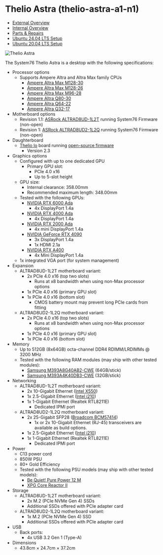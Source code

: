 # Thelio Astra (thelio-astra-a1-n1)

- [External Overview](./external-overview.md)
- [Internal Overview](./internal-overview.md)
- [Parts & Repairs](./repairs.md)
- [Ubuntu 24.04 LTS Setup](./ubuntu-24.04.md)
- [Ubuntu 20.04 LTS Setup](./ubuntu-20.04.md)

![Thelio Astra](./img/thelio-astra-a1-n1.png)

The System76 Thelio Astra is a desktop with the following specifications:

- Processor options
    - Supports Ampere Altra and Altra Max family CPUs
        - [Ampere Altra Max M128-30](https://amperecomputing.com/briefs/ampere-altra-family-product-brief)
        - [Ampere Altra Max M128-26](https://amperecomputing.com/briefs/ampere-altra-family-product-brief)
        - [Ampere Altra Max M96-28](https://amperecomputing.com/briefs/ampere-altra-family-product-brief)
        - [Ampere Altra Q80-30](https://amperecomputing.com/briefs/ampere-altra-family-product-brief)
        - [Ampere Altra Q64-22](https://amperecomputing.com/briefs/ampere-altra-family-product-brief)
        - [Ampere Altra Q32-17](https://amperecomputing.com/briefs/ampere-altra-family-product-brief)
- Motherboard options
    - Revision 1.1: [ASRock ALTRAD8UD-1L2T](https://www.asrockrack.com/general/productdetail.asp?Model=ALTRAD8UD-1L2T#Specifications) running System76 Firmware (non-open)
    - Revision 1: [ASRock ALTRAD8UD2-1L2Q](https://www.asrockrack.com/general/productdetail.asp?Model=ALTRAD8UD2-1L2Q#Specifications) running System76 Firmware (non-open)
- Daughterboard
    - [Thelio Io](https://github.com/system76/thelio-io) board running [open-source firmware](https://github.com/system76/thelio-io-firmware)
        - Version 2.3
- Graphics options
    - Configured with up to one dedicated GPU
        - Primary GPU slot:
            - PCIe 4.0 x16
            - Up to 5-slot height
    - GPU size:
        - Internal clearance: 358.00mm
        - Recommended maximum length: 348.00mm
    - Tested with the following GPUs:
        - [NVIDIA RTX 6000 Ada](https://www.nvidia.com/en-us/design-visualization/rtx-6000/#specifications)
            - 4x DisplayPort 1.4a
        - [NVIDIA RTX 4000 Ada](https://www.nvidia.com/en-us/design-visualization/rtx-4000/#specifications)
            - 4x DisplayPort 1.4a
        - [NVIDIA RTX 2000 Ada](https://www.nvidia.com/en-us/design-visualization/rtx-2000/#specifications)
            - 4x mini DisplayPort 1.4a
        - [NVIDIA GeForce RTX 4090](https://www.nvidia.com/en-us/geforce/graphics-cards/40-series/rtx-4090/#specs)
            - 3x DisplayPort 1.4a
            - 1x HDMI 2.1a
        - [NVIDIA RTX A400](https://www.nvidia.com/en-us/design-visualization/rtx-a400/#specifications)
            - 4x Mini DisplayPort 1.4a
    - 1x integrated VGA port (for system management)
- Expansion
    - ALTRAD8UD-1L2T motherboard variant:
        - 2x PCIe 4.0 x16 (top two slots)
            - Runs at x8 bandwidth when using non-Max processor options
        - 1x PCIe 4.0 x16 (primary GPU slot)
        - 1x PCIe 4.0 x16 (bottom slot)
            - CMOS battery mount may prevent long PCIe cards from fitting
    - ALTRAD8UD2-1L2Q motherboard variant:
        - 2x PCIe 4.0 x16 (top two slots)
            - Runs at x8 bandwidth when using non-Max processor options
        - 1x PCIe 4.0 x16 (primary GPU slot)
        - 1x PCIe 4.0 x16 (bottom slot)
- Memory
    - Up to 512GB (8x64GB) octa-channel DDR4 RDIMM/LRDIMMs @ 3200 MHz
    - Tested with the following RAM modules (may ship with other tested modules):
        - [Samsung M393A8G40AB2-CWE](https://semiconductor.samsung.com/us/dram/module/rdimm/m393a8g40ab2-cwe/#pd-semi-spec) (64GB/stick)
        - [Samsung M393A4K40DB3-CWE](https://semiconductor.samsung.com/us/dram/module/rdimm/m393a4k40db3-cwe/#pd-semi-spec) (32GB/stick)
- Networking
    - ALTRAD8UD-1L2T motherboard variant:
        - 2x 10-Gigabit Ethernet ([Intel X550](https://ark.intel.com/content/www/us/en/ark/products/88209/intel-ethernet-converged-network-adapter-x550-t2.html))
        - 1x 2.5-Gigabit Ethernet ([Intel i210](https://ark.intel.com/content/www/us/en/ark/products/64400/intel-ethernet-controller-i210-at.html))
        - 1x 1-Gigabit Ethernet (Realtek RTL8211E)
            - Dedicated IPMI port
    - ALTRAD8UD2-1L2Q motherboard variant:
        - 2x 25-Gigabit SFP28 ([Broadcom BCM57414](https://www.broadcom.com/products/ethernet-connectivity/network-adapters/bcm57414-50g-ic))
            - 1x or 2x 10-Gigabit Ethernet (RJ-45) transceivers are available as build options.
        - 1x 2.5-Gigabit Ethernet ([Intel i210](https://ark.intel.com/content/www/us/en/ark/products/64400/intel-ethernet-controller-i210-at.html))
        - 1x 1-Gigabit Ethernet (Realtek RTL8211E)
            - Dedicated IPMI port
- Power
    - C13 power cord
    - 850W PSU
    - 80+ Gold Efficiency
    - Tested with the following PSU models (may ship with other tested models):
        - [Be Quiet! Pure Power 12 M](https://www.bequiet.com/en/powersupply/4162)
        - [XPG Core Reactor II](https://www.xpg.com/us/xpg/pc-components-core-reactor-ii)
- Storage
    - ALTRAD8UD-1L2T motherboard variant:
        - 2x M.2 (PCIe NVMe Gen 4) SSDs
        - Additional SSDs offered with PCIe adapter card
    - ALTRAD8UD2-1L2Q motherboard variant:
        - 1x M.2 (PCIe NVMe Gen 4) SSD
        - Additional SSDs offered with PCIe adapter card
- USB
    - Back ports:
        - 4x USB 3.2 Gen 1 (Type-A)
- Dimensions
    - 43.8cm × 24.7cm × 37.2cm
